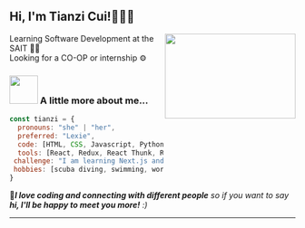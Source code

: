 <h2> Hi, I'm Tianzi Cui!👋👋👋</h2>
<img align='right' src="https://myqqjd.com/wp-content/uploads/2021/06/20210606152103695.gif" width="230" height="150">
<p>Learning Software Development at the SAIT 👩‍💻</br>Looking for a CO-OP or internship ⚙️ 
</p>

### <img src="https://media.giphy.com/media/VgCDAzcKvsR6OM0uWg/giphy.gif" width="50"> A little more about me...  

```javascript
const tianzi = {
  pronouns: "she" | "her",
  preferred: "Lexie",
  code: [HTML, CSS, Javascript, Python, C#, SQL],
  tools: [React, Redux, React Thunk, React Router, React Query, REST APIs, Tailwind],
 challenge: "I am learning Next.js and Java now",
 hobbies: [scuba diving, swimming, workout, hiking, movies, rock music when coding, pets, cooking]
}
```
🩵<em><b>I love coding and connecting with different people</b> so if you want to say <b>hi, I'll be happy to meet you more!</b> :)</em>

---
